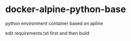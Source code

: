 # docker-alpine-python-base
python environment container based on apline

edit requirements.txt first and then build